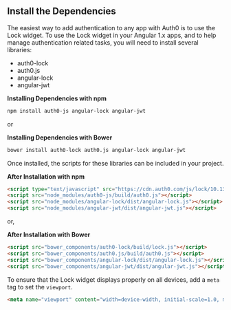 ## Install the Dependencies

The easiest way to add authentication to any app with Auth0 is to use the Lock widget. To use the Lock widget in your Angular 1.x apps, and to help manage authentication related tasks, you will need to install several libraries:

* auth0-lock
* auth0.js
* angular-lock
* angular-jwt

**Installing Dependencies with npm**

```bash
npm install auth0-js angular-lock angular-jwt
```

or

**Installing Dependencies with Bower**

```bash
bower install auth0-lock auth0.js angular-lock angular-jwt
```

Once installed, the scripts for these libraries can be included in your project.

**After Installation with npm**

```html
<script type="text/javascript" src="https://cdn.auth0.com/js/lock/10.13/lock.min.js"></script>
<script src="node_modules/auth0-js/build/auth0.js"></script>
<script src="node_modules/angular-lock/dist/angular-lock.js"></script>
<script src="node_modules/angular-jwt/dist/angular-jwt.js"></script>
```

or,

**After Installation with Bower**

```html
<script src="bower_components/auth0-lock/build/lock.js"></script>
<script src="bower_components/auth0.js/build/auth0.js"></script>
<script src="bower_components/angular-lock/dist/angular-lock.js"></script>
<script src="bower_components/angular-jwt/dist/angular-jwt.js"></script>
```

To ensure that the Lock widget displays properly on all devices, add a `meta` tag to set the `viewport`.

```html
<meta name="viewport" content="width=device-width, initial-scale=1.0, maximum-scale=1.0, user-scalable=no" />
```
